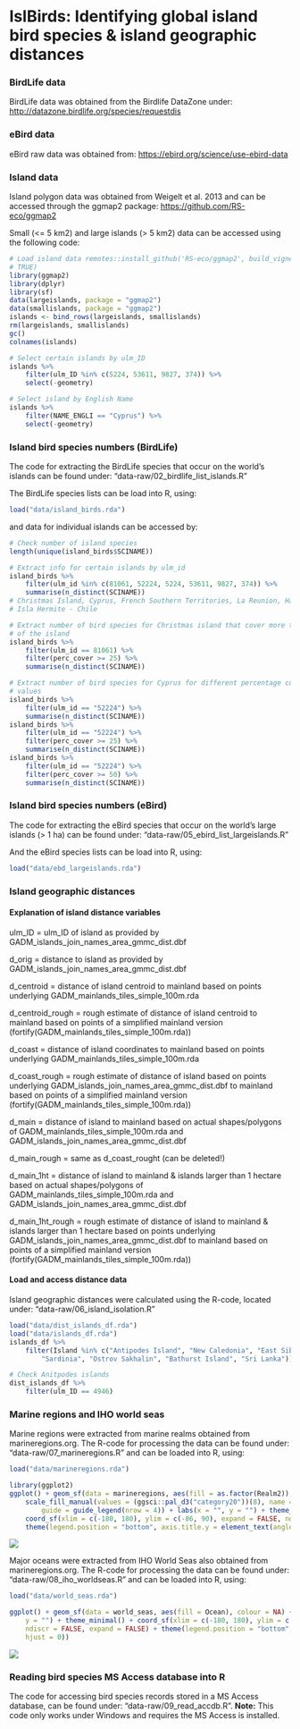 IslBirds: Identifying global island bird species & island geographic
distances
================

### BirdLife data

BirdLife data was obtained from the Birdlife DataZone under:
<http://datazone.birdlife.org/species/requestdis>

### eBird data

eBird raw data was obtained from:
<https://ebird.org/science/use-ebird-data>

### Island data

Island polygon data was obtained from Weigelt et al. 2013 and can be
accessed through the ggmap2 package: <https://github.com/RS-eco/ggmap2>

Small (&lt;= 5 km2) and large islands (&gt; 5 km2) data can be accessed
using the following code:

``` r
# Load island data remotes::install_github('RS-eco/ggmap2', build_vignettes =
# TRUE)
library(ggmap2)
library(dplyr)
library(sf)
data(largeislands, package = "ggmap2")
data(smallislands, package = "ggmap2")
islands <- bind_rows(largeislands, smallislands)
rm(largeislands, smallislands)
gc()
colnames(islands)

# Select certain islands by ulm_ID
islands %>%
    filter(ulm_ID %in% c(5224, 53611, 9827, 374)) %>%
    select(-geometry)

# Select island by English Name
islands %>%
    filter(NAME_ENGLI == "Cyprus") %>%
    select(-geometry)
```

### Island bird species numbers (BirdLife)

The code for extracting the BirdLife species that occur on the world’s
islands can be found under: “data-raw/02\_birdlife\_list\_islands.R”

The BirdLife species lists can be load into R, using:

``` r
load("data/island_birds.rda")
```

and data for individual islands can be accessed by:

``` r
# Check number of island species
length(unique(island_birds$SCINAME))

# Extract info for certain islands by ulm_id
island_birds %>%
    filter(ulm_id %in% c(81061, 52224, 5224, 53611, 9827, 374)) %>%
    summarise(n_distinct(SCINAME))
# Christmas Island, Cyprus, French Southern Territories, La Reunion, Hawaii,
# Isla Hermite - Chile

# Extract number of bird species for Christmas island that cover more than 25 %
# of the island
island_birds %>%
    filter(ulm_id == 81061) %>%
    filter(perc_cover >= 25) %>%
    summarise(n_distinct(SCINAME))

# Extract number of bird species for Cyprus for different percentage coverage
# values
island_birds %>%
    filter(ulm_id == "52224") %>%
    summarise(n_distinct(SCINAME))
island_birds %>%
    filter(ulm_id == "52224") %>%
    filter(perc_cover >= 25) %>%
    summarise(n_distinct(SCINAME))
island_birds %>%
    filter(ulm_id == "52224") %>%
    filter(perc_cover >= 50) %>%
    summarise(n_distinct(SCINAME))
```

### Island bird species numbers (eBird)

The code for extracting the eBird species that occur on the world’s
large islands (&gt; 1 ha) can be found under:
“data-raw/05\_ebird\_list\_largeislands.R”

And the eBird species lists can be load into R, using:

``` r
load("data/ebd_largeislands.rda")
```

### Island geographic distances

#### Explanation of island distance variables

ulm\_ID = ulm\_ID of island as provided by
GADM\_islands\_join\_names\_area\_gmmc\_dist.dbf

d\_orig = distance to island as provided by
GADM\_islands\_join\_names\_area\_gmmc\_dist.dbf

d\_centroid = distance of island centroid to mainland based on points
underlying GADM\_mainlands\_tiles\_simple\_100m.rda

d\_centroid\_rough = rough estimate of distance of island centroid to
mainland based on points of a simplified mainland version
(fortify(GADM\_mainlands\_tiles\_simple\_100m.rda))

d\_coast = distance of island coordinates to mainland based on points
underlying GADM\_mainlands\_tiles\_simple\_100m.rda

d\_coast\_rough = rough estimate of distance of island based on points
underlying GADM\_islands\_join\_names\_area\_gmmc\_dist.dbf to mainland
based on points of a simplified mainland version
(fortify(GADM\_mainlands\_tiles\_simple\_100m.rda))

d\_main = distance of island to mainland based on actual shapes/polygons
of GADM\_mainlands\_tiles\_simple\_100m.rda and
GADM\_islands\_join\_names\_area\_gmmc\_dist.dbf

d\_main\_rough = same as d\_coast\_rought (can be deleted!)

d\_main\_1ht = distance of island to mainland & islands larger than 1
hectare based on actual shapes/polygons of
GADM\_mainlands\_tiles\_simple\_100m.rda and
GADM\_islands\_join\_names\_area\_gmmc\_dist.dbf

d\_main\_1ht\_rough = rough estimate of distance of island to mainland &
islands larger than 1 hectare based on points underlying
GADM\_islands\_join\_names\_area\_gmmc\_dist.dbf to mainland based on
points of a simplified mainland version
(fortify(GADM\_mainlands\_tiles\_simple\_100m.rda))

#### Load and access distance data

Island geographic distances were calculated using the R-code, located
under: “data-raw/06\_island\_isolation.R”

``` r
load("data/dist_islands_df.rda")
load("data/islands_df.rda")
islands_df %>%
    filter(Island %in% c("Antipodes Island", "New Caledonia", "East Siberian Sea Islands",
        "Sardinia", "Ostrov Sakhalin", "Bathurst Island", "Sri Lanka"))

# Check Anitpodes islands
dist_islands_df %>%
    filter(ulm_ID == 4946)
```

### Marine regions and IHO world seas

Marine regions were extracted from marine realms obtained from
marineregions.org. The R-code for processing the data can be found
under: “data-raw/07\_marineregions.R” and can be loaded into R, using:

``` r
load("data/marineregions.rda")

library(ggplot2)
ggplot() + geom_sf(data = marineregions, aes(fill = as.factor(Realm2)), colour = NA) +
    scale_fill_manual(values = (ggsci::pal_d3("category20"))(8), name = "Realm",
        guide = guide_legend(nrow = 4)) + labs(x = "", y = "") + theme_minimal() +
    coord_sf(xlim = c(-180, 180), ylim = c(-86, 90), expand = FALSE, ndiscr = FALSE) +
    theme(legend.position = "bottom", axis.title.y = element_text(angle = 0, hjust = 0))
```

![](figures/marineregions-1.png)<!-- -->

Major oceans were extracted from IHO World Seas also obtained from
marineregions.org. The R-code for processing the data can be found
under: “data-raw/08\_iho\_worldseas.R” and can be loaded into R, using:

``` r
load("data/world_seas.rda")

ggplot() + geom_sf(data = world_seas, aes(fill = Ocean), colour = NA) + labs(x = "",
    y = "") + theme_minimal() + coord_sf(xlim = c(-180, 180), ylim = c(-86, 90),
    ndiscr = FALSE, expand = FALSE) + theme(legend.position = "bottom", axis.title.y = element_text(angle = 0,
    hjust = 0))
```

![](figures/majoroceans-1.png)<!-- -->

### Reading bird species MS Access database into R

The code for accessing bird species records stored in a MS Access
database, can be found under: “data-raw/09\_read\_accdb.R”. **Note:**
This code only works under Windows and requires the MS Access is
installed.
